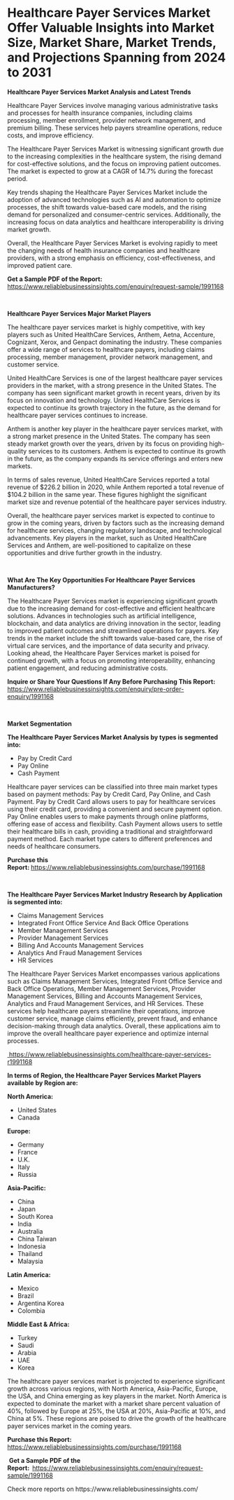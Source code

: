 <p><h1>Healthcare Payer Services Market Offer Valuable Insights into Market Size, Market Share, Market Trends, and Projections Spanning from 2024 to 2031</h1></p><p><strong>Healthcare Payer Services Market Analysis and Latest Trends</strong></p>
<p><p>Healthcare Payer Services involve managing various administrative tasks and processes for health insurance companies, including claims processing, member enrollment, provider network management, and premium billing. These services help payers streamline operations, reduce costs, and improve efficiency.</p><p>The Healthcare Payer Services Market is witnessing significant growth due to the increasing complexities in the healthcare system, the rising demand for cost-effective solutions, and the focus on improving patient outcomes. The market is expected to grow at a CAGR of 14.7% during the forecast period.</p><p>Key trends shaping the Healthcare Payer Services Market include the adoption of advanced technologies such as AI and automation to optimize processes, the shift towards value-based care models, and the rising demand for personalized and consumer-centric services. Additionally, the increasing focus on data analytics and healthcare interoperability is driving market growth.</p><p>Overall, the Healthcare Payer Services Market is evolving rapidly to meet the changing needs of health insurance companies and healthcare providers, with a strong emphasis on efficiency, cost-effectiveness, and improved patient care.</p></p>
<p><strong>Get a Sample PDF of the Report:&nbsp;</strong> <a href="https://www.reliablebusinessinsights.com/enquiry/request-sample/1991168">https://www.reliablebusinessinsights.com/enquiry/request-sample/1991168</a></p>
<p>&nbsp;</p>
<p><strong>Healthcare Payer Services Major Market Players</strong></p>
<p><p>The healthcare payer services market is highly competitive, with key players such as United HealthCare Services, Anthem, Aetna, Accenture, Cognizant, Xerox, and Genpact dominating the industry. These companies offer a wide range of services to healthcare payers, including claims processing, member management, provider network management, and customer service.</p><p>United HealthCare Services is one of the largest healthcare payer services providers in the market, with a strong presence in the United States. The company has seen significant market growth in recent years, driven by its focus on innovation and technology. United HealthCare Services is expected to continue its growth trajectory in the future, as the demand for healthcare payer services continues to increase.</p><p>Anthem is another key player in the healthcare payer services market, with a strong market presence in the United States. The company has seen steady market growth over the years, driven by its focus on providing high-quality services to its customers. Anthem is expected to continue its growth in the future, as the company expands its service offerings and enters new markets.</p><p>In terms of sales revenue, United HealthCare Services reported a total revenue of $226.2 billion in 2020, while Anthem reported a total revenue of $104.2 billion in the same year. These figures highlight the significant market size and revenue potential of the healthcare payer services industry.</p><p>Overall, the healthcare payer services market is expected to continue to grow in the coming years, driven by factors such as the increasing demand for healthcare services, changing regulatory landscape, and technological advancements. Key players in the market, such as United HealthCare Services and Anthem, are well-positioned to capitalize on these opportunities and drive further growth in the industry.</p></p>
<p>&nbsp;</p>
<p><strong>What Are The Key Opportunities For Healthcare Payer Services Manufacturers?</strong></p>
<p><p>The Healthcare Payer Services market is experiencing significant growth due to the increasing demand for cost-effective and efficient healthcare solutions. Advances in technologies such as artificial intelligence, blockchain, and data analytics are driving innovation in the sector, leading to improved patient outcomes and streamlined operations for payers. Key trends in the market include the shift towards value-based care, the rise of virtual care services, and the importance of data security and privacy. Looking ahead, the Healthcare Payer Services market is poised for continued growth, with a focus on promoting interoperability, enhancing patient engagement, and reducing administrative costs.</p></p>
<p><strong>Inquire or Share Your Questions If Any Before Purchasing This Report:</strong> <a href="https://www.reliablebusinessinsights.com/enquiry/pre-order-enquiry/1991168">https://www.reliablebusinessinsights.com/enquiry/pre-order-enquiry/1991168</a></p>
<p>&nbsp;</p>
<p><strong>Market Segmentation</strong></p>
<p><strong>The Healthcare Payer Services Market Analysis by types is segmented into:</strong></p>
<p><ul><li>Pay by Credit Card</li><li>Pay Online</li><li>Cash Payment</li></ul></p>
<p><p>Healthcare payer services can be classified into three main market types based on payment methods: Pay by Credit Card, Pay Online, and Cash Payment. Pay by Credit Card allows users to pay for healthcare services using their credit card, providing a convenient and secure payment option. Pay Online enables users to make payments through online platforms, offering ease of access and flexibility. Cash Payment allows users to settle their healthcare bills in cash, providing a traditional and straightforward payment method. Each market type caters to different preferences and needs of healthcare consumers.</p></p>
<p><strong>Purchase this Report:&nbsp;</strong><a href="https://www.reliablebusinessinsights.com/purchase/1991168">https://www.reliablebusinessinsights.com/purchase/1991168</a></p>
<p>&nbsp;</p>
<p><strong>The Healthcare Payer Services Market Industry Research by Application is segmented into:</strong></p>
<p><ul><li>Claims Management Services</li><li>Integrated Front Office Service And Back Office Operations</li><li>Member Management Services</li><li>Provider Management Services</li><li>Billing And Accounts Management Services</li><li>Analytics And Fraud Management Services</li><li>HR Services</li></ul></p>
<p><p>The Healthcare Payer Services Market encompasses various applications such as Claims Management Services, Integrated Front Office Service and Back Office Operations, Member Management Services, Provider Management Services, Billing and Accounts Management Services, Analytics and Fraud Management Services, and HR Services. These services help healthcare payers streamline their operations, improve customer service, manage claims efficiently, prevent fraud, and enhance decision-making through data analytics. Overall, these applications aim to improve the overall healthcare payer experience and optimize internal processes.</p></p>
<p><a href="https://www.reliablebusinessinsights.com/healthcare-payer-services-r1991168">&nbsp;https://www.reliablebusinessinsights.com/healthcare-payer-services-r1991168</a></p>
<p><strong>In terms of Region, the Healthcare Payer Services Market Players available by Region are:</strong></p>
<p>
    <p> <strong> North America: </strong>
        <ul>
            <li>United States</li>
            <li>Canada</li>
        </ul>
        </p> 
    <p> <strong> Europe: </strong>
        <ul>
            <li>Germany</li>
            <li>France</li>
            <li>U.K.</li>
            <li>Italy</li>
            <li>Russia</li>
        </ul>
        </p> 
    <p> <strong> Asia-Pacific: </strong>
        <ul>
            <li>China</li>
            <li>Japan</li>
            <li>South Korea</li>
            <li>India</li>
            <li>Australia</li>
            <li>China Taiwan</li>
            <li>Indonesia</li>
            <li>Thailand</li>
            <li>Malaysia</li>
        </ul>
        </p> 
    <p> <strong> Latin America: </strong>
        <ul>
            <li>Mexico</li>
            <li>Brazil</li>
            <li>Argentina Korea</li>
            <li>Colombia</li>
        </ul>
        </p> 
    <p> <strong> Middle East & Africa: </strong>
        <ul>
            <li>Turkey</li>
            <li>Saudi</li>
            <li>Arabia</li>
            <li>UAE</li>
            <li>Korea</li>
        </ul>
    </p>
    </p>
<p><p>The healthcare payer services market is projected to experience significant growth across various regions, with North America, Asia-Pacific, Europe, the USA, and China emerging as key players in the market. North America is expected to dominate the market with a market share percent valuation of 40%, followed by Europe at 25%, the USA at 20%, Asia-Pacific at 10%, and China at 5%. These regions are poised to drive the growth of the healthcare payer services market in the coming years.</p></p>
<p><strong>Purchase this Report: </strong><a href="https://www.reliablebusinessinsights.com/purchase/1991168">https://www.reliablebusinessinsights.com/purchase/1991168</a></p>
<p>&nbsp;<strong>Get a Sample PDF of the Report:&nbsp;&nbsp;</strong><a href="https://www.reliablebusinessinsights.com/enquiry/request-sample/1991168">https://www.reliablebusinessinsights.com/enquiry/request-sample/1991168</a></p>
<p><strong></strong></p>
<p>Check more reports on https://www.reliablebusinessinsights.com/</p>